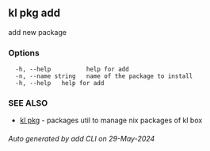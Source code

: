 ## kl pkg add

add new package



### Options

```
  -h, --help          help for add
  -n, --name string   name of the package to install
  -h, --help   help for add
```

### SEE ALSO

* [kl pkg](kl_pkg.md)  - packages util to manage nix packages of kl box

###### Auto generated by add CLI on 29-May-2024
